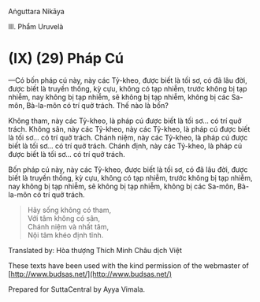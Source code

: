 Aṅguttara Nikāya

III. Phẩm Uruvelà

# (IX) (29) Pháp Cú

—Có bốn pháp cú này, này các Tỷ-kheo, được biết là tối sơ, có đã lâu đời, được biết là truyền thống, kỳ cựu, không có tạp nhiễm, trước không bị tạp nhiễm, nay không bị tạp nhiễm, sẽ không bị tạp nhiễm, không bị các Sa-môn, Bà-la-môn có trí quở trách. Thế nào là bốn?

Không tham, này các Tỷ-kheo, là pháp cú được biết là tối sơ... có trí quở trách. Không sân, này các Tỷ-kheo, này các Tỷ-kheo, là pháp cú được biết là tối sơ... có trí quở trách. Chánh niệm, này các Tỷ-kheo, là pháp cú được biết là tối sơ... có trí quở trách. Chánh định, này các Tỷ-kheo, là pháp cú được biết là tối sơ... có trí quở trách.

Bốn pháp cú này, này các Tỷ-kheo, được biết là tối sơ, có đã lâu đời, được biết là truyền thống, kỳ cựu, không có tạp nhiễm, trước không bị tạp nhiễm, nay không bị tạp nhiễm, sẽ không bị tạp nhiễm, không bị các Sa-môn, Bà-la-môn có trí quở trách.

> Hãy sống không có tham,  
> Với tâm không có sân,  
> Chánh niệm và nhất tâm,  
> Nội tâm khéo định tĩnh.

Translated by: Hòa thượng Thích Minh Châu dịch Việt

These texts have been used with the kind permission of the webmaster of [http://www.budsas.net/](http://www.budsas.net/)

Prepared for SuttaCentral by Ayya Vimala.